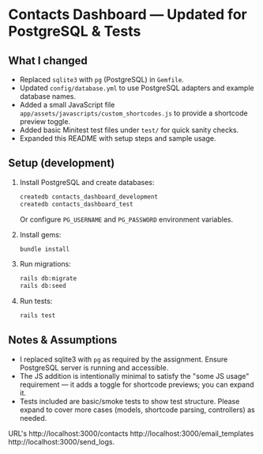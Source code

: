 # Contacts Dashboard — Updated for PostgreSQL & Tests

## What I changed
- Replaced `sqlite3` with `pg` (PostgreSQL) in `Gemfile`.
- Updated `config/database.yml` to use PostgreSQL adapters and example database names.
- Added a small JavaScript file `app/assets/javascripts/custom_shortcodes.js` to provide a shortcode preview toggle.
- Added basic Minitest test files under `test/` for quick sanity checks.
- Expanded this README with setup steps and sample usage.

## Setup (development)
1. Install PostgreSQL and create databases:
   ```bash
   createdb contacts_dashboard_development
   createdb contacts_dashboard_test
   ```
   Or configure `PG_USERNAME` and `PG_PASSWORD` environment variables.

2. Install gems:
   ```bash
   bundle install
   ```

3. Run migrations:
   ```bash
   rails db:migrate
   rails db:seed
   ```

4. Run tests:
   ```bash
   rails test
   ```

## Notes & Assumptions
- I replaced sqlite3 with `pg` as required by the assignment. Ensure PostgreSQL server is running and accessible.
- The JS addition is intentionally minimal to satisfy the "some JS usage" requirement — it adds a toggle for shortcode previews; you can expand it.
- Tests included are basic/smoke tests to show test structure. Please expand to cover more cases (models, shortcode parsing, controllers) as needed.

URL's
http://localhost:3000/contacts
http://localhost:3000/email_templates
http://localhost:3000/send_logs.